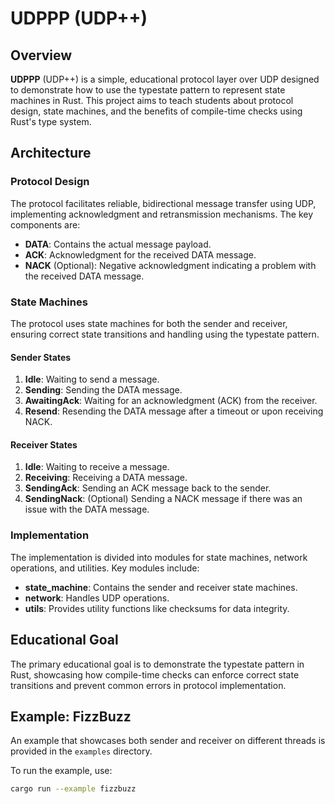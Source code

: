 # UDPPP (UDP++)

## Overview

**UDPPP** (UDP++) is a simple, educational protocol layer over UDP designed to demonstrate how to use the typestate pattern to represent state machines in Rust. This project aims to teach students about protocol design, state machines, and the benefits of compile-time checks using Rust's type system.

## Architecture

### Protocol Design

The protocol facilitates reliable, bidirectional message transfer using UDP, implementing acknowledgment and retransmission mechanisms. The key components are:

- **DATA**: Contains the actual message payload.
- **ACK**: Acknowledgment for the received DATA message.
- **NACK** (Optional): Negative acknowledgment indicating a problem with the received DATA message.

### State Machines

The protocol uses state machines for both the sender and receiver, ensuring correct state transitions and handling using the typestate pattern.

#### Sender States

1. **Idle**: Waiting to send a message.
2. **Sending**: Sending the DATA message.
3. **AwaitingAck**: Waiting for an acknowledgment (ACK) from the receiver.
4. **Resend**: Resending the DATA message after a timeout or upon receiving NACK.

#### Receiver States

1. **Idle**: Waiting to receive a message.
2. **Receiving**: Receiving a DATA message.
3. **SendingAck**: Sending an ACK message back to the sender.
4. **SendingNack**: (Optional) Sending a NACK message if there was an issue with the DATA message.

### Implementation

The implementation is divided into modules for state machines, network operations, and utilities. Key modules include:

- **state_machine**: Contains the sender and receiver state machines.
- **network**: Handles UDP operations.
- **utils**: Provides utility functions like checksums for data integrity.

## Educational Goal

The primary educational goal is to demonstrate the typestate pattern in Rust, showcasing how compile-time checks can enforce correct state transitions and prevent common errors in protocol implementation.

## Example: FizzBuzz

An example that showcases both sender and receiver on different threads is provided in the `examples` directory.

To run the example, use:

```sh
cargo run --example fizzbuzz